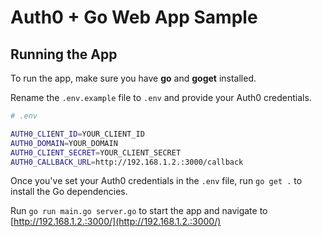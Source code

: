 # Auth0 + Go Web App Sample

## Running the App

To run the app, make sure you have **go** and **goget** installed.

Rename the `.env.example` file to `.env` and provide your Auth0 credentials.

```bash
# .env

AUTH0_CLIENT_ID=YOUR_CLIENT_ID
AUTH0_DOMAIN=YOUR_DOMAIN
AUTH0_CLIENT_SECRET=YOUR_CLIENT_SECRET
AUTH0_CALLBACK_URL=http://192.168.1.2.:3000/callback
```

Once you've set your Auth0 credentials in the `.env` file, run `go get .` to install the Go dependencies.

Run `go run main.go server.go` to start the app and navigate to [http://192.168.1.2.:3000/](http://192.168.1.2.:3000/)
